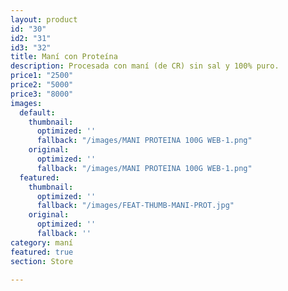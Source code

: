 ```yaml
---
layout: product
id: "30"
id2: "31"
id3: "32"
title: Maní con Proteína
description: Procesada con maní (de CR) sin sal y 100% puro.
price1: "2500"
price2: "5000"
price3: "8000"
images:
  default:
    thumbnail:
      optimized: ''
      fallback: "/images/MANI PROTEINA 100G WEB-1.png"
    original:
      optimized: ''
      fallback: "/images/MANI PROTEINA 100G WEB-1.png"
  featured:
    thumbnail:
      optimized: ''
      fallback: "/images/FEAT-THUMB-MANI-PROT.jpg"
    original:
      optimized: ''
      fallback: ''
category: maní
featured: true
section: Store

---
```

